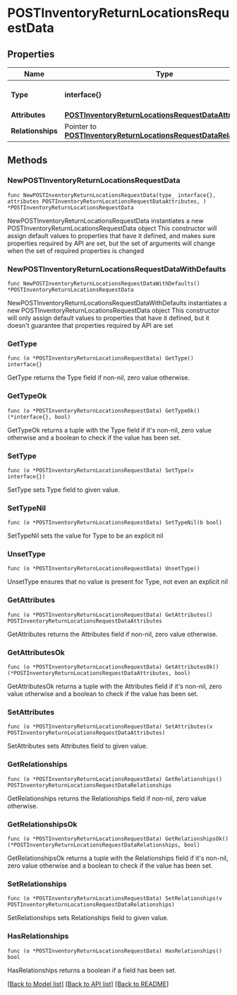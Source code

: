 # POSTInventoryReturnLocationsRequestData

## Properties

Name | Type | Description | Notes
------------ | ------------- | ------------- | -------------
**Type** | **interface{}** | The resource&#39;s type | 
**Attributes** | [**POSTInventoryReturnLocationsRequestDataAttributes**](POSTInventoryReturnLocationsRequestDataAttributes.md) |  | 
**Relationships** | Pointer to [**POSTInventoryReturnLocationsRequestDataRelationships**](POSTInventoryReturnLocationsRequestDataRelationships.md) |  | [optional] 

## Methods

### NewPOSTInventoryReturnLocationsRequestData

`func NewPOSTInventoryReturnLocationsRequestData(type_ interface{}, attributes POSTInventoryReturnLocationsRequestDataAttributes, ) *POSTInventoryReturnLocationsRequestData`

NewPOSTInventoryReturnLocationsRequestData instantiates a new POSTInventoryReturnLocationsRequestData object
This constructor will assign default values to properties that have it defined,
and makes sure properties required by API are set, but the set of arguments
will change when the set of required properties is changed

### NewPOSTInventoryReturnLocationsRequestDataWithDefaults

`func NewPOSTInventoryReturnLocationsRequestDataWithDefaults() *POSTInventoryReturnLocationsRequestData`

NewPOSTInventoryReturnLocationsRequestDataWithDefaults instantiates a new POSTInventoryReturnLocationsRequestData object
This constructor will only assign default values to properties that have it defined,
but it doesn't guarantee that properties required by API are set

### GetType

`func (o *POSTInventoryReturnLocationsRequestData) GetType() interface{}`

GetType returns the Type field if non-nil, zero value otherwise.

### GetTypeOk

`func (o *POSTInventoryReturnLocationsRequestData) GetTypeOk() (*interface{}, bool)`

GetTypeOk returns a tuple with the Type field if it's non-nil, zero value otherwise
and a boolean to check if the value has been set.

### SetType

`func (o *POSTInventoryReturnLocationsRequestData) SetType(v interface{})`

SetType sets Type field to given value.


### SetTypeNil

`func (o *POSTInventoryReturnLocationsRequestData) SetTypeNil(b bool)`

 SetTypeNil sets the value for Type to be an explicit nil

### UnsetType
`func (o *POSTInventoryReturnLocationsRequestData) UnsetType()`

UnsetType ensures that no value is present for Type, not even an explicit nil
### GetAttributes

`func (o *POSTInventoryReturnLocationsRequestData) GetAttributes() POSTInventoryReturnLocationsRequestDataAttributes`

GetAttributes returns the Attributes field if non-nil, zero value otherwise.

### GetAttributesOk

`func (o *POSTInventoryReturnLocationsRequestData) GetAttributesOk() (*POSTInventoryReturnLocationsRequestDataAttributes, bool)`

GetAttributesOk returns a tuple with the Attributes field if it's non-nil, zero value otherwise
and a boolean to check if the value has been set.

### SetAttributes

`func (o *POSTInventoryReturnLocationsRequestData) SetAttributes(v POSTInventoryReturnLocationsRequestDataAttributes)`

SetAttributes sets Attributes field to given value.


### GetRelationships

`func (o *POSTInventoryReturnLocationsRequestData) GetRelationships() POSTInventoryReturnLocationsRequestDataRelationships`

GetRelationships returns the Relationships field if non-nil, zero value otherwise.

### GetRelationshipsOk

`func (o *POSTInventoryReturnLocationsRequestData) GetRelationshipsOk() (*POSTInventoryReturnLocationsRequestDataRelationships, bool)`

GetRelationshipsOk returns a tuple with the Relationships field if it's non-nil, zero value otherwise
and a boolean to check if the value has been set.

### SetRelationships

`func (o *POSTInventoryReturnLocationsRequestData) SetRelationships(v POSTInventoryReturnLocationsRequestDataRelationships)`

SetRelationships sets Relationships field to given value.

### HasRelationships

`func (o *POSTInventoryReturnLocationsRequestData) HasRelationships() bool`

HasRelationships returns a boolean if a field has been set.


[[Back to Model list]](../README.md#documentation-for-models) [[Back to API list]](../README.md#documentation-for-api-endpoints) [[Back to README]](../README.md)


